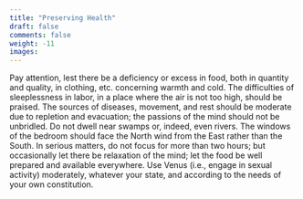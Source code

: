 ```yaml
---
title: "Preserving Health"
draft: false
comments: false
weight: -11
images:
---
```


Pay attention, lest there be a deficiency or excess in food, both in quantity and quality, in clothing, etc. concerning warmth and cold. The difficulties of sleeplessness in labor, in a place where the air is not too high, should be praised. The sources of diseases, movement, and rest should be moderate due to repletion and evacuation; the passions of the mind should not be unbridled. Do not dwell near swamps or, indeed, even rivers.
The windows of the bedroom should face the North wind from the East rather than the South. In serious matters, do not focus for more than two hours; but occasionally let there be relaxation of the mind; let the food be well prepared and available everywhere.
Use Venus (i.e., engage in sexual activity) moderately, whatever your state, and according to the needs of your own constitution.